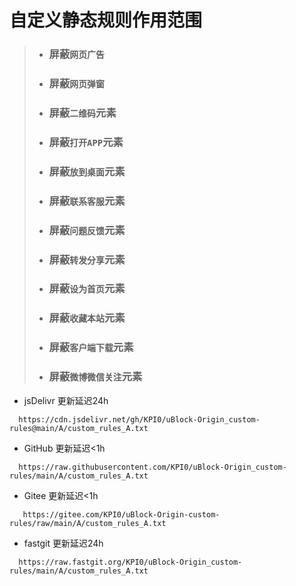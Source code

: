 # 自定义静态规则作用范围

> - ### 屏蔽`网页广告`
> - ### 屏蔽`网页弹窗`
> - ### 屏蔽`二维码`元素
> - ### 屏蔽`打开APP`元素
> - ### 屏蔽`放到桌面`元素
> - ### 屏蔽`联系客服`元素
> - ### 屏蔽`问题反馈`元素
> - ### 屏蔽`转发分享`元素
> - ### 屏蔽`设为首页`元素
> - ### 屏蔽`收藏本站`元素
> - ### 屏蔽`客户端下载`元素
> - ### 屏蔽`微博微信关注`元素

- jsDelivr 更新延迟24h
```
  https://cdn.jsdelivr.net/gh/KPI0/uBlock-Origin_custom-rules@main/A/custom_rules_A.txt
``` 
- GitHub   更新延迟<1h
```
  https://raw.githubusercontent.com/KPI0/uBlock-Origin_custom-rules/main/A/custom_rules_A.txt
```
- Gitee    更新延迟<1h
```
   https://gitee.com/KPI0/uBlock-Origin-custom-rules/raw/main/A/custom_rules_A.txt
```
- fastgit  更新延迟24h
```
  https://raw.fastgit.org/KPI0/uBlock-Origin_custom-rules/main/A/custom_rules_A.txt
```
